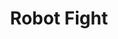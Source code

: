---
pid: ch1076
title: Robot Fight
location_transcription: 
coordinates: "[-75.163411862815, 39.951914202247]"
zipcode: 
gen_neighborhood: 
neighborhood: 
outside_phl: 
age: 
age_range: 
instagram: 
image_file_name: ch_107.jpg
proposal_transcription: 
topic: Technology
topic_summary: '0'
type: Other No Form
keywords_other: 
credit: 
image_labels: 
twitter: 
facebook: 
permalink: "/monuments/ch1076/"
layout: item-page
---